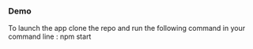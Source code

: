 ### Demo
 To launch the app clone the repo and run the following command in your command line :
 npm start
